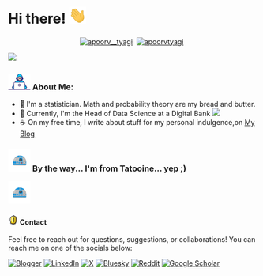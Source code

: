 # Hi there! <img src="https://github.com/WajdiBenSaad/WajdiBenSaad/blob/main/assets/Hi.gif" width="35" />
<p align="center">
<a href="https://twitter.com/wajdi_bs" target="blank"><img align="center" src="https://cdn.jsdelivr.net/npm/simple-icons@3.0.1/icons/twitter.svg" alt="apoorv__tyagi" height="30" width="30" /></a>&nbsp;
<a href="https://linkedin.com/in/wajdibensaad" target="blank"><img align="center" src="https://cdn.jsdelivr.net/npm/simple-icons@3.0.1/icons/linkedin.svg" alt="apoorvtyagi" height="30" width="30" /></a>&nbsp;
</p>

![](https://camo.githubusercontent.com/992babdffd8c74a1502de375fbdf7e4d54773242/68747470733a2f2f6d656469612e67697068792e636f6d2f6d656469612f53576f536b4e36447854737a71494b4571762f67697068792e676966)

### <img src="https://github.com/WajdiBenSaad/WajdiBenSaad/blob/main/assets/Developer.gif" width="45" /> About Me:
- 🏦 I'm a statistician. Math and probability theory are my bread and butter.
- 🚀 Currently, I'm the Head of Data Science at a Digital Bank
      <img src="https://media.giphy.com/media/WUlplcMpOCEmTGBtBW/giphy.gif" width="30">
- ☕ On my free time, I write about stuff for my personal indulgence,on  [My Blog](https://wajdix.blogspot.com)

 ### <img src="https://github.com/WajdiBenSaad/WajdiBenSaad/blob/main/assets/SW.gif" width="45" /> By the way... I'm from Tatooine... yep ;)
<img src="https://github.com/WajdiBenSaad/WajdiBenSaad/blob/main/assets/SW.gif" width="45" />

#### <img alt="GIF" src="https://github.com/WajdiBenSaad/WajdiBenSaad/blob/main/assets/coin.gif" width="20px" /> Contact

Feel free to reach out for questions, suggestions, or collaborations!
You can reach me on one of the socials below: 

[![Blogger](https://img.shields.io/badge/Blogger-FF5722?style=for-the-badge&logo=blogger&logoColor=white)](https://wajdix.blogspot.com/)
[![LinkedIn](https://img.shields.io/badge/linkedin-%230077B5.svg?style=for-the-badge&logo=linkedin&logoColor=white)](https://www.linkedin.com/in/wajdibensaad/)
[![X](https://img.shields.io/badge/X-%23000000.svg?style=for-the-badge&logo=X&logoColor=white)](https://x.com/wajdi_bs)
[![Bluesky](https://img.shields.io/badge/Bluesky-0285FF?style=for-the-badge&logo=Bluesky&logoColor=white)](https://bsky.app/profile/wajdi.bsky.social)
[![Reddit](https://img.shields.io/badge/Reddit-%23FF4500.svg?style=for-the-badge&logo=Reddit&logoColor=white)](https://www.reddit.com/user/wajdix/)
[![Google Scholar](https://img.shields.io/badge/Google%20Scholar-4285F4?style=for-the-badge&logo=google-scholar&logoColor=white)](https://scholar.google.com/citations?user=LUOsfhYAAAAJ&hl=en)
